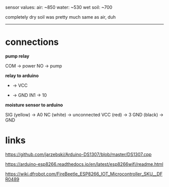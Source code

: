 
sensor values:
air: ~850
water: ~530
wet soil: ~700

completely dry soil was pretty much same as air, duh

---

# connections

**pump relay**

COM -> power
NO -> pump 

**relay to arduino**

+ -> VCC
- -> GND
IN1 -> 10

**moisture sensor to arduino**

SIG (yellow) -> A0
NC (white) -> unconnected
VCC (red) -> 3
GND (black) -> GND

# links

https://github.com/jarzebski/Arduino-DS1307/blob/master/DS1307.cpp

https://arduino-esp8266.readthedocs.io/en/latest/esp8266wifi/readme.html

https://wiki.dfrobot.com/FireBeetle_ESP8266_IOT_Microcontroller_SKU__DFR0489

